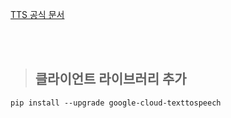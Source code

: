 [TTS 공식 문서](https://cloud.google.com/text-to-speech/docs/create-audio-text-client-libraries?hl=ko#client-libraries-install-python)

<br/>
<br/>

> ## 클라이언트 라이브러리 추가

```
pip install --upgrade google-cloud-texttospeech
```
